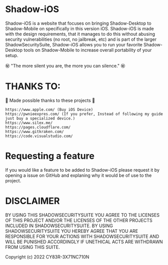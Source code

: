 # Shadow-iOS

Shadow-iOS is a website that focuses on bringing Shadow-Desktop to Shadow-Mobile on specifically in this version iOS. Shadow-iOS is made with the design requirements, that it manages to do this without abusing security vulnerabilities (no root, no jailbreak, etc) and is part of the larger ShadowSecuritySuite, Shadow-iOS allows you to run your favorite Shadow-Desktop tools on Shadow-Mobile to increase overall portability of your setup.

㊙️ "The more silent you are, the more you can silence." ㊙️

# THANKS TO:

💖 Made possible thanks to these projects 💖

```
https://www.apple.com/ (Buy iOS Device)
https://pwnieexpres.com/ (If you prefer, Instead of following my guide just buy a specialized device.)
https://www.silex.me/
https://pages.cloudflare.com/
https://www.gitkraken.com/
https://code.visualstudio.com/
```
# Requesting a feature

If you would like a feature to be added to Shadow-iOS please request it by opening a issue on GitHub and explaning why it would be of use to the project.

# DISCLAIMER

BY USING THIS SHADOWSECURITYSUITE YOU AGREE TO THE LICENSES OF THIS PROJECT AND/OR THE LICENSES OF THE OTHER PROJECTS INCLUDED IN SHADOWSECURITYSUITE. BY USING SHADOWSECURITYSUITE YOU HEREBY AGREE THAT YOU ARE RESPONSIBLE FOR YOUR ACTIONS WITH SHADOWSECURITYSUITE AND WILL BE PUNISHED ACCORDINGLY IF UNETHICAL ACTS ARE WITHDRAWN FROM USING THIS SUITE. 

Copyright (c) 2022 CY83R-3X71NC710N
